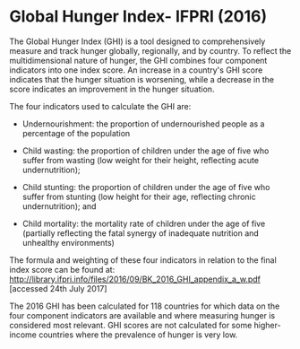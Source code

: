 # Global Hunger Index- IFPRI (2016)

The Global Hunger Index (GHI) is a tool designed to comprehensively measure and track hunger globally, regionally, and by country. To reflect the multidimensional nature of hunger, the GHI combines four component indicators into one index score. An increase in a country's GHI score indicates that the hunger situation is worsening, while a decrease in the score indicates an improvement in the hunger situation.

The four indicators used to calculate the GHI are:

- Undernourishment: the proportion of undernourished people as a percentage of the population

- Child wasting: the proportion of children under the age of five who suffer from wasting (low weight for their height, reflecting acute undernutrition);

- Child stunting: the proportion of children under the age of five who suffer from stunting (low height for their age, reflecting chronic undernutrition); and

- Child mortality: the mortality rate of children under the age of five (partially reflecting the fatal synergy of inadequate nutrition and unhealthy environments)

The formula and weighting of these four indicators in relation to the final index score can be found at: http://library.ifpri.info/files/2016/09/BK_2016_GHI_appendix_a_w.pdf [accessed 24th July 2017]

The 2016 GHI has been calculated for 118 countries for which data on the four component indicators are available and where measuring hunger is considered most relevant. GHI scores are not calculated for some higher-income countries where the prevalence of hunger is very low.